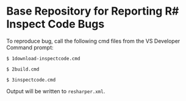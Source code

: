 # Base Repository for Reporting R# Inspect Code Bugs

To reproduce bug, call the following cmd files from the VS Developer Command prompt:

`$ 1download-inspectcode.cmd`

`$ 2build.cmd`

`$ 3inspectcode.cmd`

Output will be written to `resharper.xml`.
